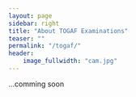 ```yaml
---
layout: page
sidebar: right
title: "About TOGAF Examinations"
teaser: ""
permalink: "/togaf/"
header:
    image_fullwidth: "cam.jpg"
---
```

...comming soon
